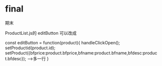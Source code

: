 # final
期末

ProductList.js的 editButton 可以改成

const editButton =  function(product){
  handleClickOpen();
  setProductid(product.id);
  setProduct({bfprice:product.bfprice,bfname:product.bfname,bfdesc:product.bfdesc});  -->多一行
}
